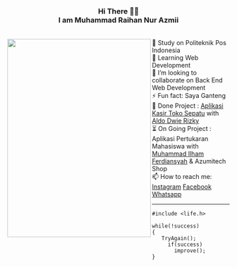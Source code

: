 <h3 align="center"><strong> Hi </strong> There 👋🏻 <br>I am Muhammad Raihan Nur Azmii</h3><br>
<img align="left" width=325" height="450" src="https://cdn.discordapp.com/attachments/780423169328152610/928051434405122068/ssstiktok_1639065754.gif">
 🔭 Study on Politeknik Pos Indonesia <br>
 🌱 Learning Web Development <br> 
 👯 I’m looking to collaborate on Back End Web Development <br>
 ⚡ Fun fact: Saya Ganteng <br>
 📃 Done Project : <a href="http://proyek-1-kasir-toko-sepatu.epizy.com/login.php">Aplikasi Kasir Toko Sepatu</a> with <a href="https://github.com/aldodwrzy">Aldo Dwie Rizky</a><br>
 ⏳ On Going Project : Aplikasi Pertukaran Mahasiswa with <a href="https://github.com/Muhammad-Ilham-Ferdiansyah">Muhammad Ilham Ferdiansyah</a> & Azumitech Shop <br>
 📫 How to reach me: <a href="https://www.instagram.com/mraihanna1278.cs/">Instagram</a> <a href="https://www.facebook.com/raihan.nurazmii">Facebook</a> <a href="https://api.whatsapp.com/send?phone=6289504824037&text=Hai%20Azumi%2C%20I%20know%20your%20phone%20on%20Github">Whatsapp</a>

---

```
#include <life.h>

while(!success)
{
   TryAgain();
     if(success)
       improve();
}
```
